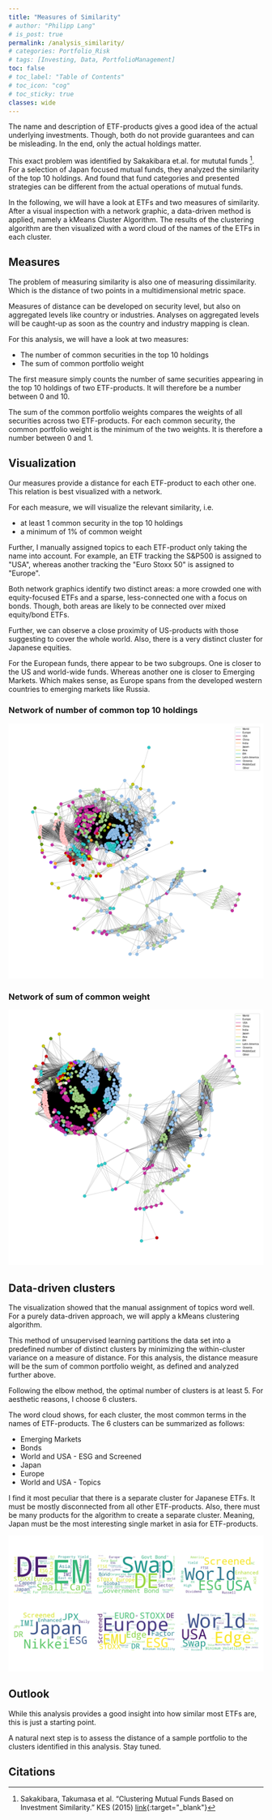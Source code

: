 ```yaml
---
title: "Measures of Similarity"
# author: "Philipp Lang"
# is_post: true
permalink: /analysis_similarity/
# categories: Portfolio_Risk
# tags: [Investing, Data, PortfolioManagement]
toc: false
# toc_label: "Table of Contents"
# toc_icon: "cog"
# toc_sticky: true
classes: wide
---
```


The name and description of ETF-products gives a good idea of the actual underlying investments. Though, both do not provide guarantees and can be misleading. In the end, only the actual holdings matter.

This exact problem was identified by Sakakibara et.al. for mututal funds [^Sakakibara]. For a selection of Japan focused mutual funds, they analyzed the similarity of the top 10 holdings. And found that fund categories and presented strategies can be different from the actual operations of mutual funds.

In the following, we will have a look at ETFs and two measures of similarity. After a visual inspection with a network graphic, a data-driven method is applied, namely a kMeans Cluster Algorithm. The results of the clustering algorithm are then visualized with a word cloud of the names of the ETFs in each cluster.


## Measures

The problem of measuring similarity is also one of measuring dissimilarity. Which is the distance of two points in a multidimensional metric space.

Measures of distance can be developed on security level, but also on aggregated levels like country or industries. Analyses on aggregated levels will be caught-up as soon as the country and industry mapping is clean.

For this analysis, we will have a look at two measures:
* The number of common securities in the top 10 holdings
* The sum of common portfolio weight

The first measure simply counts the number of same securities appearing in the top 10 holdings of two ETF-products. It will therefore be a number between 0 and 10.

The sum of the common portfolio weights compares the weights of all securities across two ETF-products. For each common security, the common portfolio weight is the minimum of the two weights. It is therefore a number between 0 and 1.


## Visualization

Our measures provide a distance for each ETF-product to each other one. This relation is best visualized with a network. 

For each measure, we will visualize the relevant similarity, i.e.
* at least 1 common security in the top 10 holdings
* a minimum of 1% of common weight

Further, I manually assigned topics to each ETF-product only taking the name into account. For example, an ETF tracking the S&P500 is assigned to "USA", whereas another tracking the "Euro Stoxx 50" is assigned to "Europe".

Both network graphics identify two distinct areas: a more crowded one with equity-focused ETFs and a sparse, less-connected one with a focus on bonds. Though, both areas are likely to be connected over mixed equity/bond ETFs.

Further, we can observe a close proximity of US-products with those suggesting to cover the whole world. Also, there is a very distinct cluster for Japanese equities.

For the European funds, there appear to be two subgroups. One is closer to the US and world-wide funds. Whereas another one is closer to Emerging Markets. Which makes sense, as Europe spans from the developed western countries to emerging markets like Russia.

### Network of number of common top 10 holdings
![Network Top 10](/assets/images/C010_Network_N_Common_Top10.png)

### Network of sum of common weight
![Network Common Weight](/assets/images/C010_Network_Common_Weight.png)



## Data-driven clusters

The visualization showed that the manual assignment of topics word well. For a purely data-driven approach, we will apply a kMeans clustering algorithm.

This method of unsupervised learning partitions the data set into a predefined number of distinct clusters by minimizing the within-cluster variance on a measure of distance. For this analysis, the distance measure will be the sum of common portfolio weight, as defined and analyzed further above.

Following the elbow method, the optimal number of clusters is at least 5. For aesthetic reasons, I choose 6 clusters.

The word cloud shows, for each cluster, the most common terms in the names of ETF-products. The 6 clusters can be summarized as follows:
* Emerging Markets
* Bonds
* World and USA - ESG and Screened
* Japan
* Europe
* World and USA - Topics

I find it most peculiar that there is a separate cluster for Japanese ETFs. It must be mostly disconnected from all other ETF-products. Also, there must be many products for the algorithm to create a separate cluster. Meaning, Japan must be the most interesting single market in asia for ETF-products.

![kMeans wordcloud](/assets/images/C010_Simi_Cluster.png)


## Outlook

While this analysis provides a good insight into how similar most ETFs are, this is just a starting point. 

A natural next step is to assess the distance of a sample portfolio to the clusters identified in this analysis. Stay tuned.

## Citations

[^Sakakibara]: Sakakibara, Takumasa et al. “Clustering Mutual Funds Based on Investment Similarity.” KES (2015) [link](https://www.sciencedirect.com/science/article/pii/S1877050915023789){:target="_blank"}